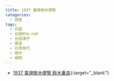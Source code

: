 ```yaml
---
title: 1937 臺灣樹木便覽
categories: 
  - 調查
tags:
  - 日語
  - 台語Khá-nah
  - 台語漢字
  - 客語
  - 日本時代
  - 樹木
  - 植物
---
```


- [1937 臺灣樹木便覽 鈴木重良](https://kiek.taigi.info/1937TaioanChhiubakPianLam/){:target="_blank"}
